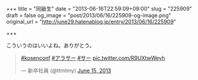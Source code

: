 +++
title = "同級生"
date = "2013-06-16T22:59:09+09:00"
slug = "225909"
draft = false
og_image = "post/2013/06/16/225909-og-image.png"
original_url = "http://june29.hatenablog.jp/entry/2013/06/16/225909"

+++

<p>こういうのはいいよね。ありがとう。</p>
<p></p>
<blockquote class="twitter-tweet">
<p><a href="https://twitter.com/search?q=%23kosenconf&amp;src=hash">#kosenconf</a> <a href="https://twitter.com/search?q=%23%E3%82%A2%E3%83%A9%E3%82%B5%E3%83%BC&amp;src=hash">#アラサー</a> <a href="https://twitter.com/search?q=%23%E3%82%B5%E3%83%BC&amp;src=hash">#サー</a> <a href="http://t.co/R9UXtwWeyh">pic.twitter.com/R9UXtwWeyh</a></p>— 新卒社員 (@ttmtmy) <a href="https://twitter.com/ttmtmy/statuses/345915122616762368">June 15, 2013</a>
</blockquote>
<br>
<script async src="//platform.twitter.com/widgets.js" charset="utf-8"></script>

